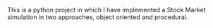 This is a python project in which I have implemented a Stock Market simulation in two approaches, object oriented and procedural. 

